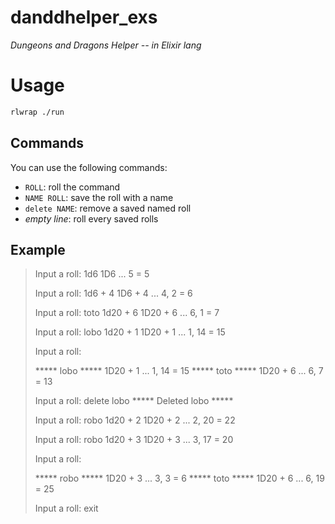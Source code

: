 # danddhelper_exs

*Dungeons and Dragons Helper -- in Elixir lang*

# Usage

```sh
rlwrap ./run
```

## Commands

You can use the following commands:

- ``ROLL``: roll the command
- ``NAME ROLL``: save the roll with a name
- ``delete NAME``: remove a saved named roll
- *empty line*: roll every saved rolls

## Example

> Input a roll: 1d6
> 1D6 ... 5 = 5
>
> Input a roll: 1d6 + 4
> 1D6 + 4 ... 4, 2 = 6
>
> Input a roll: toto 1d20 + 6
> 1D20 + 6 ... 6, 1 = 7
>
> Input a roll: lobo 1d20 + 1
> 1D20 + 1 ... 1, 14 = 15
>
> Input a roll: 
>
> \*\*\*\*\* lobo \*\*\*\*\*	 1D20 + 1 ... 1, 14 = 15
> \*\*\*\*\* toto \*\*\*\*\*	 1D20 + 6 ... 6, 7 = 13
>
> Input a roll: delete lobo
> \*\*\*\*\* Deleted lobo \*\*\*\*\*
>
> Input a roll: robo 1d20 + 2
> 1D20 + 2 ... 2, 20 = 22
>
> Input a roll: robo 1d20 + 3
> 1D20 + 3 ... 3, 17 = 20
>
> Input a roll:
>
> \*\*\*\*\* robo \*\*\*\*\*	 1D20 + 3 ... 3, 3 = 6
> \*\*\*\*\* toto \*\*\*\*\*	 1D20 + 6 ... 6, 19 = 25
>
> Input a roll: exit
